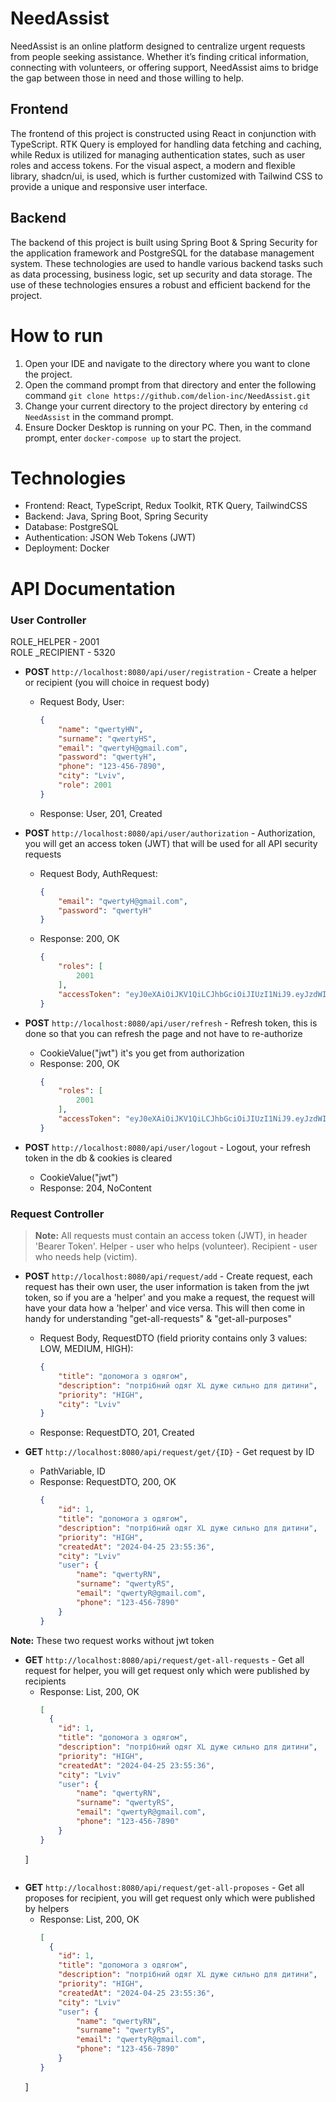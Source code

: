 
# NeedAssist
NeedAssist is an online platform designed to centralize urgent requests from people seeking assistance. Whether it’s finding critical information, connecting with volunteers, or offering support, NeedAssist aims to bridge the gap between those in need and those willing to help.
## Frontend
The frontend of this project is constructed using React in conjunction with TypeScript. RTK Query is employed for handling data fetching and caching, while Redux is utilized for managing authentication states, such as user roles and access tokens. For the visual aspect, a modern and flexible library, shadcn/ui, is used, which is further customized with Tailwind CSS to provide a unique and responsive user interface.
## Backend
The backend of this project is built using Spring Boot & Spring Security for the application framework and PostgreSQL for the database management system. These technologies are used to handle various backend tasks such as data processing, business logic, set up security and data storage. The use of these technologies ensures a robust and efficient backend for the project.

# **How to run**
1. Open your IDE and navigate to the directory where you want to clone the project.
2. Open the command prompt from that directory and enter the following command 
  ```git clone https://github.com/delion-inc/NeedAssist.git```
3. Change your current directory to the project directory by entering ```cd NeedAssist``` in the command prompt.
4. Ensure Docker Desktop is running on your PC. Then, in the command prompt, enter ```docker-compose up``` to start the project.

# **Technologies**
- Frontend: React, TypeScript, Redux Toolkit, RTK Query, TailwindCSS
- Backend: Java, Spring Boot, Spring Security
- Database: PostgreSQL
- Authentication: JSON Web Tokens (JWT)
- Deployment: Docker

# **API Documentation**

### **User Controller**
ROLE_HELPER - 2001   
ROLE _RECIPIENT - 5320

- **POST** `http://localhost:8080/api/user/registration` - Create a helper or recipient (you will choice in request body)
  - Request Body, User:
    ```json
    {
        "name": "qwertyHN",
        "surname": "qwertyHS",
        "email": "qwertyH@gmail.com",
        "password": "qwertyH",
        "phone": "123-456-7890",
        "city": "Lviv",
        "role": 2001
    }
    ```
  - Response: User, 201, Created

- **POST** `http://localhost:8080/api/user/authorization` - Authorization, you will get an access token (JWT) that will be used for all API security requests
  - Request Body, AuthRequest:
    ```json
    {
        "email": "qwertyH@gmail.com",
        "password": "qwertyH"
    }
    ```
  - Response: 200, OK
    ```json
    {
        "roles": [
            2001
        ],
        "accessToken": "eyJ0eXAiOiJKV1QiLCJhbGciOiJIUzI1NiJ9.eyJzdWIiOiJxd2VydHlIQGdtYWlsLmNvbSIsInJvbGVzIjpbIlJPTEVfSEVMUEVSIl0sImV4cCI6MTcxNDA2OTMzMSwiaWF0IjoxNzE0MDY1NzMxfQ.EUIwf9ZLrVmSOpycUK9co9-B4GiMsn3zw5INiOYNcrE"
    }
    ```

- **POST** `http://localhost:8080/api/user/refresh` - Refresh token, this is done so that you can refresh the page and not have to re-authorize
  - CookieValue("jwt") it's you get from authorization
  - Response: 200, OK
    ```json
    {
        "roles": [
            2001
        ],
        "accessToken": "eyJ0eXAiOiJKV1QiLCJhbGciOiJIUzI1NiJ9.eyJzdWIiOiJxd2VydHlIQGdtYWlsLmNvbSIsInJvbGVzIjpbIlJPTEVfSEVMUEVSIl0sImV4cCI6MTcxNDA2OTMzMSwiaWF0IjoxNzE0MDY1NzMxfQ.EUIwf9ZLrVmSOpycUK9co9-B4GiMsn3zw5INiOYNcrE"
    }
    ```

- **POST** `http://localhost:8080/api/user/logout` - Logout, your refresh token in the db & cookies is cleared
  - CookieValue("jwt")
  - Response: 204, NoContent

### **Request Controller**

> **Note:** All requests must contain an access token (JWT), in header 'Bearer Token'. Helper - user who helps (volunteer). Recipient - user who needs help (victim).

- **POST** `http://localhost:8080/api/request/add` - Create request, each request has their own user, the user information is taken from the jwt token, so if you are a 'helper' and you make a request, the request will have your data how a 'helper' and vice versa. This will then come in handy for understanding "get-all-requests" & "get-all-purposes"
  - Request Body, RequestDTO (field priority contains only 3 values: LOW, MEDIUM, HIGH):
    ```json
    {
        "title": "допомога з одягом",
        "description": "потрібний одяг XL дуже сильно для дитини",
        "priority": "HIGH",
        "city": "Lviv"
    }
    ```
  - Response: RequestDTO, 201, Created

- **GET** `http://localhost:8080/api/request/get/{ID}` - Get request by ID
  - PathVariable, ID
  - Response: RequestDTO, 200, OK
    ```json
    {
        "id": 1,
        "title": "допомога з одягом",
        "description": "потрібний одяг XL дуже сильно для дитини",
        "priority": "HIGH",
        "createdAt": "2024-04-25 23:55:36",
        "city": "Lviv"
        "user": {
            "name": "qwertyRN",
            "surname": "qwertyRS",
            "email": "qwertyR@gmail.com",
            "phone": "123-456-7890"
        }
    }
    ```
**Note:** These two request works without jwt token

- **GET** `http://localhost:8080/api/request/get-all-requests` - Get all request for helper, you will get request only which were published by recipients
  - Response: List<RequestDTO>, 200, OK
    ```json
    [
      {
        "id": 1,
        "title": "допомога з одягом",
        "description": "потрібний одяг XL дуже сильно для дитини",
        "priority": "HIGH",
        "createdAt": "2024-04-25 23:55:36",
        "city": "Lviv"
        "user": {
            "name": "qwertyRN",
            "surname": "qwertyRS",
            "email": "qwertyR@gmail.com",
            "phone": "123-456-7890"
        }
    }
  ]
    ```

- **GET** `http://localhost:8080/api/request/get-all-proposes` - Get all proposes for recipient, you will get request only which were published by helpers
  - Response: List<RequestDTO>, 200, OK
    ```json
    [
      {
        "id": 1,
        "title": "допомога з одягом",
        "description": "потрібний одяг XL дуже сильно для дитини",
        "priority": "HIGH",
        "createdAt": "2024-04-25 23:55:36",
        "city": "Lviv"
        "user": {
            "name": "qwertyRN",
            "surname": "qwertyRS",
            "email": "qwertyR@gmail.com",
            "phone": "123-456-7890"
        }
    }
  ]
    ```
